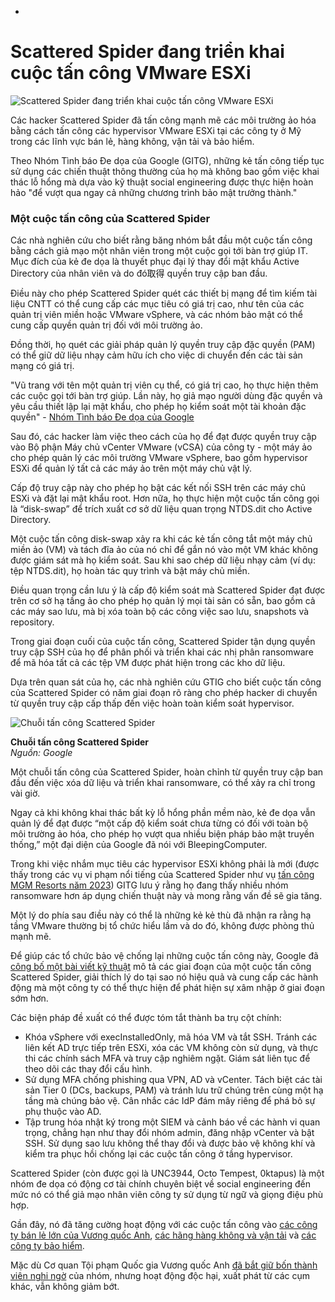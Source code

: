 + 
# Scattered Spider đang triển khai cuộc tấn công VMware ESXi

![Scattered Spider đang triển khai cuộc tấn công VMware ESXi](https://www.bleepstatic.com/content/hl-images/2024/11/25/ghost-spider-center.jpg)

Các hacker Scattered Spider đã tấn công mạnh mẽ các môi trường ảo hóa bằng cách tấn công các hypervisor VMware ESXi tại các công ty ở Mỹ trong các lĩnh vực bán lẻ, hàng không, vận tải và bảo hiểm.

Theo Nhóm Tình báo Đe dọa của Google (GITG), những kẻ tấn công tiếp tục sử dụng các chiến thuật thông thường của họ mà không bao gồm việc khai thác lỗ hổng mà dựa vào kỹ thuật social engineering được thực hiện hoàn hảo "để vượt qua ngay cả những chương trình bảo mật trưởng thành."

### Một cuộc tấn công của Scattered Spider

Các nhà nghiên cứu cho biết rằng băng nhóm bắt đầu một cuộc tấn công bằng cách giả mạo một nhân viên trong một cuộc gọi tới bàn trợ giúp IT. Mục đích của kẻ đe dọa là thuyết phục đại lý thay đổi mật khẩu Active Directory của nhân viên và do đó取得 quyền truy cập ban đầu.

Điều này cho phép Scattered Spider quét các thiết bị mạng để tìm kiếm tài liệu CNTT có thể cung cấp các mục tiêu có giá trị cao, như tên của các quản trị viên miền hoặc VMware vSphere, và các nhóm bảo mật có thể cung cấp quyền quản trị đối với môi trường ảo.

Đồng thời, họ quét các giải pháp quản lý quyền truy cập đặc quyền (PAM) có thể giữ dữ liệu nhạy cảm hữu ích cho việc di chuyển đến các tài sản mạng có giá trị.

"Vũ trang với tên một quản trị viên cụ thể, có giá trị cao, họ thực hiện thêm các cuộc gọi tới bàn trợ giúp. Lần này, họ giả mạo người dùng đặc quyền và yêu cầu thiết lập lại mật khẩu, cho phép họ kiểm soát một tài khoản đặc quyền" - [Nhóm Tình báo Đe dọa của Google](https://cloud.google.com/blog/topics/threat-intelligence/defending-vsphere-from-unc3944)

Sau đó, các hacker làm việc theo cách của họ để đạt được quyền truy cập vào Bộ phận Máy chủ vCenter VMware (vCSA) của công ty - một máy ảo cho phép quản lý các môi trường VMware vSphere, bao gồm hypervisor ESXi để quản lý tất cả các máy ảo trên một máy chủ vật lý.

Cấp độ truy cập này cho phép họ bật các kết nối SSH trên các máy chủ ESXi và đặt lại mật khẩu root. Hơn nữa, họ thực hiện một cuộc tấn công gọi là “disk-swap” để trích xuất cơ sở dữ liệu quan trọng NTDS.dit cho Active Directory.

Một cuộc tấn công disk-swap xảy ra khi các kẻ tấn công tắt một máy chủ miền ảo (VM) và tách đĩa ảo của nó chỉ để gắn nó vào một VM khác không được giám sát mà họ kiểm soát. Sau khi sao chép dữ liệu nhạy cảm (ví dụ: tệp NTDS.dit), họ hoàn tác quy trình và bật máy chủ miền.

Điều quan trọng cần lưu ý là cấp độ kiểm soát mà Scattered Spider đạt được trên cơ sở hạ tầng ảo cho phép họ quản lý mọi tài sản có sẵn, bao gồm cả các máy sao lưu, mà bị xóa toàn bộ các công việc sao lưu, snapshots và repository.

Trong giai đoạn cuối của cuộc tấn công, Scattered Spider tận dụng quyền truy cập SSH của họ để phân phối và triển khai các nhị phân ransomware để mã hóa tất cả các tệp VM được phát hiện trong các kho dữ liệu.

Dựa trên quan sát của họ, các nhà nghiên cứu GTIG cho biết cuộc tấn công của Scattered Spider có năm giai đoạn rõ ràng cho phép hacker di chuyển từ quyền truy cập cấp thấp đến việc hoàn toàn kiểm soát hypervisor.

![Chuỗi tấn công Scattered Spider](https://www.bleepstatic.com/images/news/u/1220909/2025/July/attack-chain.jpg)

**Chuỗi tấn công Scattered Spider**  
_Nguồn: Google_

Một chuỗi tấn công của Scattered Spider, hoàn chỉnh từ quyền truy cập ban đầu đến việc xóa dữ liệu và triển khai ransomware, có thể xảy ra chỉ trong vài giờ.

Ngay cả khi không khai thác bất kỳ lỗ hổng phần mềm nào, kẻ đe dọa vẫn quản lý để đạt được “một cấp độ kiểm soát chưa từng có đối với toàn bộ môi trường ảo hóa, cho phép họ vượt qua nhiều biện pháp bảo mật truyền thống,” một đại diện của Google đã nói với BleepingComputer.

Trong khi việc nhắm mục tiêu các hypervisor ESXi không phải là mới (được thấy trong các vụ vi phạm nổi tiếng của Scattered Spider như vụ [tấn công MGM Resorts năm 2023](https://www.bleepingcomputer.com/news/security/mgm-casinos-esxi-servers-allegedly-encrypted-in-ransomware-attack/)) GITG lưu ý rằng họ đang thấy nhiều nhóm ransomware hơn áp dụng chiến thuật này và mong rằng vấn đề sẽ gia tăng.

Một lý do phía sau điều này có thể là những kẻ kẻ thù đã nhận ra rằng hạ tầng VMware thường bị tổ chức hiểu lầm và do đó, không được phòng thủ mạnh mẽ.

Để giúp các tổ chức bảo vệ chống lại những cuộc tấn công này, Google đã [công bố một bài viết kỹ thuật](https://cloud.google.com/blog/topics/threat-intelligence/defending-vsphere-from-unc3944) mô tả các giai đoạn của một cuộc tấn công Scattered Spider, giải thích lý do tại sao nó hiệu quả và cung cấp các hành động mà một công ty có thể thực hiện để phát hiện sự xâm nhập ở giai đoạn sớm hơn.

Các biện pháp đề xuất có thể được tóm tắt thành ba trụ cột chính:

* Khóa vSphere với execInstalledOnly, mã hóa VM và tắt SSH. Tránh các liên kết AD trực tiếp trên ESXi, xóa các VM không còn sử dụng, và thực thi các chính sách MFA và truy cập nghiêm ngặt. Giám sát liên tục để theo dõi các thay đổi cấu hình.
* Sử dụng MFA chống phishing qua VPN, AD và vCenter. Tách biệt các tài sản Tier 0 (DCs, backups, PAM) và tránh lưu trữ chúng trên cùng một hạ tầng mà chúng bảo vệ. Cân nhắc các IdP đám mây riêng để phá bỏ sự phụ thuộc vào AD.
* Tập trung hóa nhật ký trong một SIEM và cảnh báo về các hành vi quan trọng, chẳng hạn như thay đổi nhóm admin, đăng nhập vCenter và bật SSH. Sử dụng sao lưu không thể thay đổi và được bảo vệ không khí và kiểm tra phục hồi chống lại các cuộc tấn công ở tầng hypervisor.

Scattered Spider (còn được gọi là UNC3944, Octo Tempest, 0ktapus) là một nhóm đe dọa có động cơ tài chính chuyên biệt về social engineering đến mức nó có thể giả mạo nhân viên công ty sử dụng từ ngữ và giọng điệu phù hợp.

Gần đây, nó đã tăng cường hoạt động với các cuộc tấn công vào [các công ty bán lẻ lớn của Vương quốc Anh](https://www.bleepingcomputer.com/news/security/uk-ncsc-cyberattacks-impacting-uk-retailers-are-a-wake-up-call/), [các hãng hàng không và vận tải](https://www.bleepingcomputer.com/news/security/scattered-spider-hackers-shift-focus-to-aviation-transportation-firms/) và [các công ty bảo hiểm](https://www.bleepingcomputer.com/news/security/google-warns-scattered-spider-hackers-now-target-us-insurance-companies/).

Mặc dù Cơ quan Tội phạm Quốc gia Vương quốc Anh [đã bắt giữ bốn thành viên nghi ngờ](https://www.bleepingcomputer.com/news/security/four-arrested-in-uk-over-mands-co-op-harrods-cyberattacks/) của nhóm, nhưng hoạt động độc hại, xuất phát từ các cụm khác, vẫn không giảm bớt.